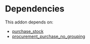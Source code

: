 # Dependencies

This addon depends on:

- [purchase_stock](https://github.com/bringout/oca-ocb-warehouse)
- [procurement_purchase_no_grouping](https://github.com/bringout/oca-workflow-process)
